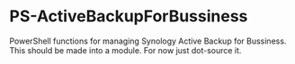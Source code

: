 # PS-ActiveBackupForBussiness
PowerShell functions for managing Synology Active Backup for Bussiness.
This should be made into a module. For now just dot-source it.
